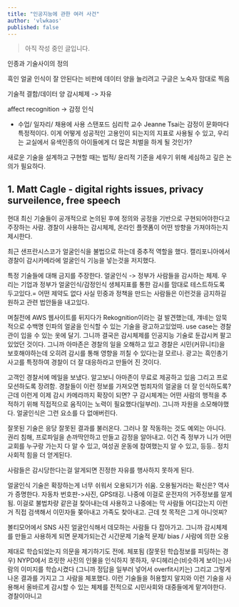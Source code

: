 ```yaml
---
title: "인공지능에 관한 여러 사건"
author: 'vlwkaos'
published: false
---
```


> 아직 작성 중인 글입니다.

인종과 기술사이의 정의

흑인 얼굴 인식이 잘 안된다는 비판에 데이터 양을 늘리려고
구글은 노숙자 맘대로 찍음

기술적 결함/데이터 양
감시체제 -> 자유

affect recognition -> 감정 인식
- 수업/ 일자리/ 채용에 사용
스탠포드 심리학 교수 Jeanne Tsai는 감정이 문화마다 특정적이다. 
이게 어떻게 성공적인 고용인이 되는지의 지표로 사용될 수 있고,
우리는 교실에서 유색인종의 아이들에게 더 많은 처벌을 하게 될 것인가?

새로운 기술을 설계하고 구현할 때는 법적/ 윤리적 기준을 세우기 위해 세심하고 깊은 논의가 필요하다. 

## 1. Matt Cagle - digital rights issues, privacy surveilence, free speech

현대 최신 기술들이 공개적으로 논의된 후에 정의와 공정을 기반으로 구현되어야한다고 주장하는 사람.
경찰이 사용하는 감시체제, 온라인 플랫폼이 어떤 방향을 가져야하는지 제시한다.

최근 샌프란시스코가 얼굴인식을 불법으로 하는데 중추적 역할을 했다. 캘리포니아에서 경찰이 감시카메라에 얼굴인식 기능을 넣는것을 저지했다.

특정 기술들에 대해 금지를 주장한다.
얼굴인식 -> 정부가 사람들을 감시하는 체제. 우리는 기업과 정부가 얼굴인식/감정인식 생체지표를 통한 감시를 맘대로 테스트하도록 두고있다.= 어떤 제약도 없다
사실 민중과 정책을 만드는 사람들은 이런것을 금지하길 원하고 관련 법안들을 내고있다.

며칠전에 AWS 웹사이트를 뒤지다가 Rekognition이라는 걸 발견했는데, 걔네는 암묵적으로 수백명 인파의 얼굴을 인식할 수 있는 기술을 광고하고있었따. use case는 경찰관이 입을 수 있는 옷에 달기. 그니까 결국은 감시체제를 인공지능 기술로 둔갑시켜 팔고있었던 것이다. 그니까 아마존은 경찰의 일을 오해하고 있고 경찰은 시민(커뮤니티)을 보호해야하는데 오히려 감시를 통해 영향을 끼칠 수 있다는걸 모르나. 광고는 흑인총기사고를 특정하여 경찰이 더 잘 대응하라고 만들어 진 것이다.

고객인 경찰서에 메일을 보냈다. 알고보니 아마존이 무료로 제공하고 있음 그리고 프로모션하도록 장려함. 경찰들이 이런 정보를 가져오면 범죄자의 얼굴을 더 잘 인식하도록? 근데 이런게 이제 감시 카메라까지 확장이 되면? 구 감시체계는 어떤 사람의 행적을 추적하기 위해 직접적으로 움직이는 노력이 필요했다(일부러). 그니까 자원을 소모해야했다. 얼굴인식은 그런 요소를 다 없애버린다.

잘못된 기술은 응당 잘못된 결과를 불러온다. 그러나 잘 작동하는 것도 예외는 아니다. 권리 침해, 프로파일을 손까딱안하고 만들고 감정을 알아내고.
이건 즉 정부가 니가 어떤 교회를 누구랑 가는지 다 알 수 있고, 여성권 운동에 참여했는지 알 수 있고, 등등..
정치사회적 힘을 더 얻게된다.

사람들은 감시당한다는걸 알게되면 진정한 자유를 행사하지 못하게 된다.

얼굴인식 기술은 확장하는게 너무 쉬워서 오용되기가 쉬움. 오용될거라는 확신은? 역사가 증명한다. 자동차 번호판->사진, GPS태깅. 나중에 이걸로 운전자의 거주정보를 알게됨. 이걸로 불법차량 같은걸 찾아내는데 사용하고 나중에는 막 사람들 어디갔는지 이런거 직접 검색해서 이민자들 쫒아내고 가족도 찾아내고. 근데 첫 목적은 그게 아니엇찌?

볼티모어에서 SNS 사진 얼굴인식해서 데모하는 사람들 다 잡아가고. 그니까 감시체제를 만들고 사용하게 되면 문제가되는건 시간문제
기술적 문제/ bias / 사람에 의한 오용

제대로 학습되었는지 의문을 제기하기도 전에. 체포됨
(잘못된 학습정보를 피딩하는 경우) NYPD에서 흐릿한 사진의 인물을 인식하지 못하자, 우디헤리슨(비슷하게 보이는)사람의 이미지를 학습시켰다 (그니까 정답을 일부러 넣어서 overfit시키는) 그리고 그렇게 나온 결과를 가지고 그 사람을 체포했다.
이런 기술들을 허용할지 말지와 이런 기술을 사용해서 올바르게 감시할 수 있는 체제를 전적으로 시민사회와 대중들에게 맡겨야한다. 경찰이아니고